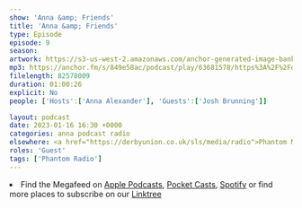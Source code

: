```yaml
---
show: 'Anna &amp; Friends'
title: 'Anna &amp; Friends'
type: Episode
episode: 9
season: 
artwork: https://s3-us-west-2.amazonaws.com/anchor-generated-image-bank/production/podcast_uploaded_episode400/22149699/22149699-1667257494557-6ffa17c145b3f.jpg
mp3: https://anchor.fm/s/849e58ac/podcast/play/63681578/https%3A%2F%2Fd3ctxlq1ktw2nl.cloudfront.net%2Fstaging%2F2023-0-18%2F07049bd1-b92f-5c57-1520-2805f292eac2.mp3
filelength: 82578009
duration: 01:00:26
explicit: No
people: ['Hosts':['Anna Alexander'], 'Guests':['Josh Brunning']]

layout: podcast
date: 2023-01-16 16:30 +0000
categories: anna podcast radio
elsewhere: <a href="https://derbyunion.co.uk/sls/media/radio">Phantom Media</a>
roles: 'Guest'
tags: ['Phantom Radio']
---
```


<li>Find the Megafeed on <a href="https://podcasts.apple.com/us/podcast/phantom-radio-all-the-shows/id1659527657">Apple Podcasts</a>, <a href="https://pca.st/5rlgsndl">Pocket Casts</a>, <a href="https://open.spotify.com/show/1WGc6YCF3UfAL7E62gHLAS?si=eff5901deb8d498e">Spotify</a> or find more places to subscribe on our <a href="https://linktr.ee/phantomradious">Linktree</a></li>